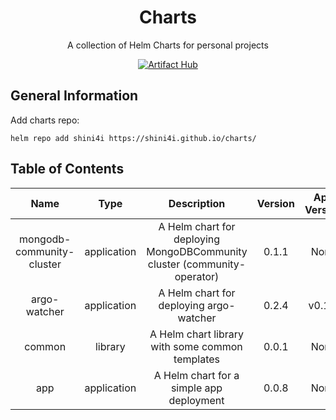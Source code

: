 <div align="center">

# Charts
A collection of Helm Charts for personal projects

[![Artifact Hub](https://img.shields.io/endpoint?url=https://artifacthub.io/badge/repository/shini4i)](https://artifacthub.io/packages/search?repo=shini4i)

</div>

## General Information
Add charts repo:
```
helm repo add shini4i https://shini4i.github.io/charts/
```

## Table of Contents
<!-- table_start -->
|            Name           |     Type    |                               Description                                | Version | App Version |
|:-------------------------:|:-----------:|:------------------------------------------------------------------------:|:-------:|:-----------:|
| mongodb-community-cluster | application | A Helm chart for deploying MongoDBCommunity cluster (community-operator) |  0.1.1  |     None    |
|        argo-watcher       | application |                 A Helm chart for deploying argo-watcher                  |  0.2.4  |    v0.1.4   |
|           common          |   library   |             A Helm chart library with some common templates              |  0.0.1  |     None    |
|            app            | application |                 A Helm chart for a simple app deployment                 |  0.0.8  |     None    |
<!-- table_end -->
